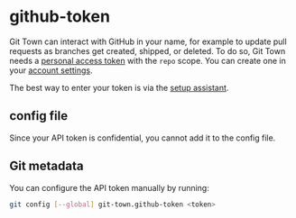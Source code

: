 # github-token

Git Town can interact with GitHub in your name, for example to update pull
requests as branches get created, shipped, or deleted. To do so, Git Town needs
a
[personal access token](https://docs.github.com/en/authentication/keeping-your-account-and-data-secure/creating-a-personal-access-token)
with the `repo` scope. You can create one in your
[account settings](https://github.com/settings/tokens/new).

The best way to enter your token is via the
[setup assistant](../configuration.md).

## config file

Since your API token is confidential, you cannot add it to the config file.

## Git metadata

You can configure the API token manually by running:

```bash
git config [--global] git-town.github-token <token>
```
